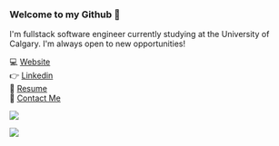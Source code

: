 ### Welcome to my Github 👋
I'm fullstack software engineer currently studying at the University of Calgary. I'm always open to new opportunities!

:computer: [Website](https://www.nicholasknapton.tech/) <br />
:point_right: [Linkedin](https://www.linkedin.com/in/nicholasknapton/) <br />
:page_facing_up: [Resume](https://www.nicholasknapton.tech/static/media/NicholasKnapton.25be9332.pdf) <br />
:email: [Contact Me](mailto:nickknapton12@gmail.com)

<img
  align="center"
  src="https://github-readme-stats.vercel.app/api?username=nickknapton12&hide=stars&count_private=true&show_icons=true&theme=algolia"
/>

<img
  align="center"
  src="https://github-readme-stats.vercel.app/api/top-langs/?username=nickknapton12&hide=processing&theme=algolia&layout=compact"
/>
